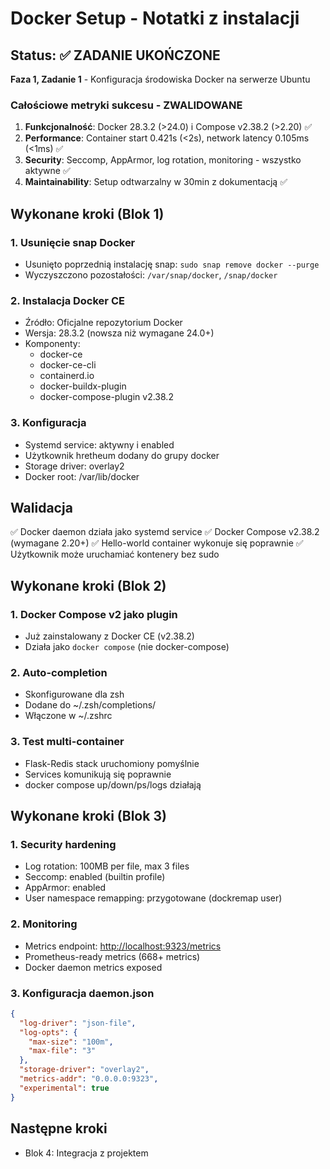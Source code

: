# Docker Setup - Notatki z instalacji

## Status: ✅ ZADANIE UKOŃCZONE

**Faza 1, Zadanie 1** - Konfiguracja środowiska Docker na serwerze Ubuntu

### Całościowe metryki sukcesu - ZWALIDOWANE

1. **Funkcjonalność**: Docker 28.3.2 (>24.0) i Compose v2.38.2 (>2.20) ✅
2. **Performance**: Container start 0.421s (<2s), network latency 0.105ms (<1ms) ✅
3. **Security**: Seccomp, AppArmor, log rotation, monitoring - wszystko aktywne ✅
4. **Maintainability**: Setup odtwarzalny w 30min z dokumentacją ✅

## Wykonane kroki (Blok 1)

### 1. Usunięcie snap Docker

- Usunięto poprzednią instalację snap: `sudo snap remove docker --purge`
- Wyczyszczono pozostałości: `/var/snap/docker`, `/snap/docker`

### 2. Instalacja Docker CE

- Źródło: Oficjalne repozytorium Docker
- Wersja: 28.3.2 (nowsza niż wymagane 24.0+)
- Komponenty:
  - docker-ce
  - docker-ce-cli
  - containerd.io
  - docker-buildx-plugin
  - docker-compose-plugin v2.38.2

### 3. Konfiguracja

- Systemd service: aktywny i enabled
- Użytkownik hretheum dodany do grupy docker
- Storage driver: overlay2
- Docker root: /var/lib/docker

## Walidacja

✅ Docker daemon działa jako systemd service
✅ Docker Compose v2.38.2 (wymagane 2.20+)
✅ Hello-world container wykonuje się poprawnie
✅ Użytkownik może uruchamiać kontenery bez sudo

## Wykonane kroki (Blok 2)

### 1. Docker Compose v2 jako plugin

- Już zainstalowany z Docker CE (v2.38.2)
- Działa jako `docker compose` (nie docker-compose)

### 2. Auto-completion

- Skonfigurowane dla zsh
- Dodane do ~/.zsh/completions/
- Włączone w ~/.zshrc

### 3. Test multi-container

- Flask-Redis stack uruchomiony pomyślnie
- Services komunikują się poprawnie
- docker compose up/down/ps/logs działają

## Wykonane kroki (Blok 3)

### 1. Security hardening

- Log rotation: 100MB per file, max 3 files
- Seccomp: enabled (builtin profile)
- AppArmor: enabled
- User namespace remapping: przygotowane (dockremap user)

### 2. Monitoring

- Metrics endpoint: <http://localhost:9323/metrics>
- Prometheus-ready metrics (668+ metrics)
- Docker daemon metrics exposed

### 3. Konfiguracja daemon.json

```json
{
  "log-driver": "json-file",
  "log-opts": {
    "max-size": "100m",
    "max-file": "3"
  },
  "storage-driver": "overlay2",
  "metrics-addr": "0.0.0.0:9323",
  "experimental": true
}
```

## Następne kroki

- Blok 4: Integracja z projektem
